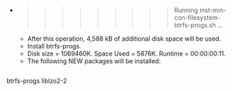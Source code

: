 * >>>>>>>>> Running inst-min-con-filesystem-btrfs-progs.sh ...
  * After this operation, 4,588 kB of additional disk space will be used.
  * Install btrfs-progs.
  * Disk size = 1069460K. Space Used = 5876K. Runtime = 00:00:00:11.
  * The following NEW packages will be installed:
  ```bash
btrfs-progs liblzo2-2
  ```
